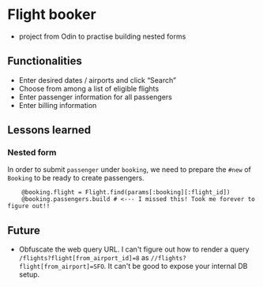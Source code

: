 # Flight booker

- project from Odin to practise building nested forms

## Functionalities

- Enter desired dates / airports and click “Search”
- Choose from among a list of eligible flights
- Enter passenger information for all passengers
- Enter billing information

## Lessons learned

### Nested form

In order to submit `passenger` under `booking`, we need to prepare the `#new` of `Booking` to be ready to create passengers.

```
    @booking.flight = Flight.find(params[:booking][:flight_id])
    @booking.passengers.build # <--- I missed this! Took me forever to figure out!!
```

## Future

- Obfuscate the web query URL. I can't figure out how to render a query `/flights?flight[from_airport_id]=8` as `//flights?flight[from_airport]=SFO`. It can't be good to expose your internal DB setup.
